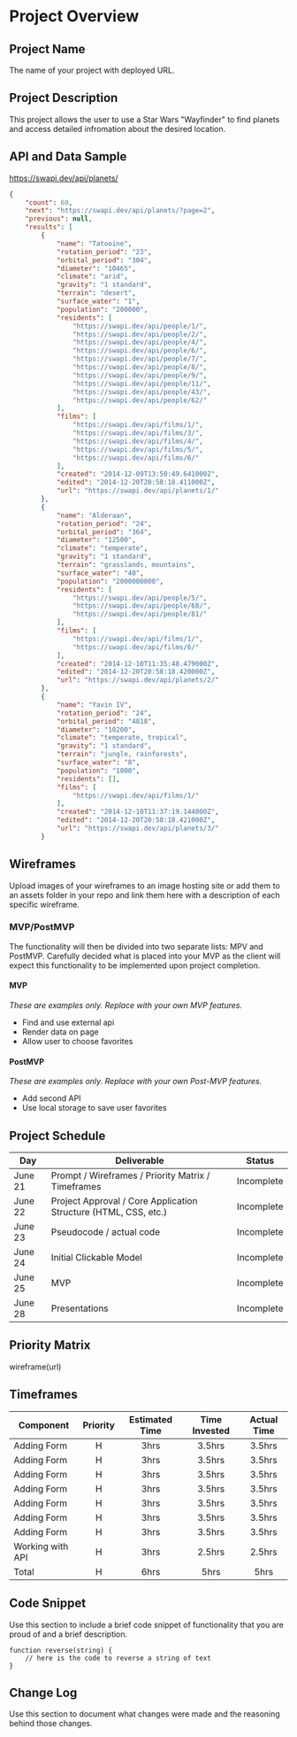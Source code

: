 # Project Overview

## Project Name

The name of your project with deployed URL.

## Project Description

This project allows the user to use a Star Wars "Wayfinder" to find planets and access detailed infromation about the desired location.

## API and Data Sample

https://swapi.dev/api/planets/

```json
{
    "count": 60, 
    "next": "https://swapi.dev/api/planets/?page=2", 
    "previous": null, 
    "results": [
        {
            "name": "Tatooine", 
            "rotation_period": "23", 
            "orbital_period": "304", 
            "diameter": "10465", 
            "climate": "arid", 
            "gravity": "1 standard", 
            "terrain": "desert", 
            "surface_water": "1", 
            "population": "200000", 
            "residents": [
                "https://swapi.dev/api/people/1/", 
                "https://swapi.dev/api/people/2/", 
                "https://swapi.dev/api/people/4/", 
                "https://swapi.dev/api/people/6/", 
                "https://swapi.dev/api/people/7/", 
                "https://swapi.dev/api/people/8/", 
                "https://swapi.dev/api/people/9/", 
                "https://swapi.dev/api/people/11/", 
                "https://swapi.dev/api/people/43/", 
                "https://swapi.dev/api/people/62/"
            ], 
            "films": [
                "https://swapi.dev/api/films/1/", 
                "https://swapi.dev/api/films/3/", 
                "https://swapi.dev/api/films/4/", 
                "https://swapi.dev/api/films/5/", 
                "https://swapi.dev/api/films/6/"
            ], 
            "created": "2014-12-09T13:50:49.641000Z", 
            "edited": "2014-12-20T20:58:18.411000Z", 
            "url": "https://swapi.dev/api/planets/1/"
        }, 
        {
            "name": "Alderaan", 
            "rotation_period": "24", 
            "orbital_period": "364", 
            "diameter": "12500", 
            "climate": "temperate", 
            "gravity": "1 standard", 
            "terrain": "grasslands, mountains", 
            "surface_water": "40", 
            "population": "2000000000", 
            "residents": [
                "https://swapi.dev/api/people/5/", 
                "https://swapi.dev/api/people/68/", 
                "https://swapi.dev/api/people/81/"
            ], 
            "films": [
                "https://swapi.dev/api/films/1/", 
                "https://swapi.dev/api/films/6/"
            ], 
            "created": "2014-12-10T11:35:48.479000Z", 
            "edited": "2014-12-20T20:58:18.420000Z", 
            "url": "https://swapi.dev/api/planets/2/"
        }, 
        {
            "name": "Yavin IV", 
            "rotation_period": "24", 
            "orbital_period": "4818", 
            "diameter": "10200", 
            "climate": "temperate, tropical", 
            "gravity": "1 standard", 
            "terrain": "jungle, rainforests", 
            "surface_water": "8", 
            "population": "1000", 
            "residents": [], 
            "films": [
                "https://swapi.dev/api/films/1/"
            ], 
            "created": "2014-12-10T11:37:19.144000Z", 
            "edited": "2014-12-20T20:58:18.421000Z", 
            "url": "https://swapi.dev/api/planets/3/"
        }
```
## Wireframes

Upload images of your wireframes to an image hosting site or add them to an assets folder in your repo and link them here with a description of each specific wireframe.

### MVP/PostMVP

The functionality will then be divided into two separate lists: MPV and PostMVP.  Carefully decided what is placed into your MVP as the client will expect this functionality to be implemented upon project completion.  

#### MVP 
*These are examples only. Replace with your own MVP features.*

- Find and use external api 
- Render data on page 
- Allow user to choose favorites 

#### PostMVP  
*These are examples only. Replace with your own Post-MVP features.*

- Add second API
- Use local storage to save user favorites

## Project Schedule

|  Day | Deliverable | Status
|---|---| ---|
|June 21| Prompt / Wireframes / Priority Matrix / Timeframes | Incomplete
|June 22| Project Approval / Core Application Structure (HTML, CSS, etc.) | Incomplete
|June 23| Pseudocode / actual code | Incomplete
|June 24| Initial Clickable Model  | Incomplete
|June 25| MVP | Incomplete
|June 28| Presentations | Incomplete

## Priority Matrix

wireframe(url)

## Timeframes

| Component | Priority | Estimated Time | Time Invested | Actual Time |
| --- | :---: |  :---: | :---: | :---: |
| Adding Form | H | 3hrs| 3.5hrs | 3.5hrs |
| Adding Form | H | 3hrs| 3.5hrs | 3.5hrs |
| Adding Form | H | 3hrs| 3.5hrs | 3.5hrs |
| Adding Form | H | 3hrs| 3.5hrs | 3.5hrs |
| Adding Form | H | 3hrs| 3.5hrs | 3.5hrs |
| Adding Form | H | 3hrs| 3.5hrs | 3.5hrs |
| Adding Form | H | 3hrs| 3.5hrs | 3.5hrs |
| Working with API | H | 3hrs| 2.5hrs | 2.5hrs |
| Total | H | 6hrs| 5hrs | 5hrs |

## Code Snippet

Use this section to include a brief code snippet of functionality that you are proud of and a brief description.  

```
function reverse(string) {
	// here is the code to reverse a string of text
}
```

## Change Log
 Use this section to document what changes were made and the reasoning behind those changes.  
